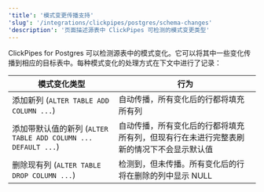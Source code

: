 ```yaml
---
'title': '模式变更传播支持'
'slug': '/integrations/clickpipes/postgres/schema-changes'
'description': '页面描述源表中 ClickPipes 可检测的模式变更类型'
---
```


ClickPipes for Postgres 可以检测源表中的模式变化。它可以将其中一些变化传播到相应的目标表中。每种模式变化的处理方式在下文中进行了记录：

| 模式变化类型                                                                         | 行为                                   |
| ----------------------------------------------------------------------------------- | ------------------------------------- |
| 添加新列 (`ALTER TABLE ADD COLUMN ...`)                                             | 自动传播，所有变化后的行都将填充所有列                                                                |
| 添加带默认值的新列 (`ALTER TABLE ADD COLUMN ... DEFAULT ...`)                      | 自动传播，所有变化后的行都将填充所有列，但现有行在未进行完整表刷新的情况下不会显示默认值                                    |
| 删除现有列 (`ALTER TABLE DROP COLUMN ...`)                                         | 检测到，但未传播。所有变化后的行将在删除的列中显示 NULL                                                |
